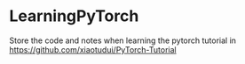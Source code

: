 # LearningPyTorch
Store the code and notes when learning the pytorch tutorial in https://github.com/xiaotudui/PyTorch-Tutorial

